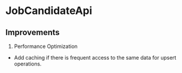 # JobCandidateApi
## Improvements
1. Performance Optimization
  - Add caching if there is frequent access to the same data for upsert operations.
